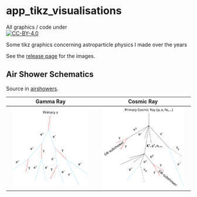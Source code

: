 # app_tikz_visualisations

All graphics / code under  
[![CC-BY-4.0](https://mirrors.creativecommons.org/presskit/buttons/88x31/svg/by.svg)](https://creativecommons.org/licenses/by/4.0/deed)

Some tikz graphics concerning astroparticle physics I made over the years

See the [release page](https://github.com/MaxNoe/app_tikz_visualisations/releases) for the images.


## Air Shower Schematics

Source in [airshowers](airshowers).

Gamma Ray | Cosmic Ray
:-------:|:-------:
<img alt="Gamma Ray" src="https://raw.githubusercontent.com/MaxNoe/app_tikz_visualisations/master/airshowers/build/gamma.svg" style="width: 90%;"/> | <img alt="Cosmic Ray" src="https://raw.githubusercontent.com/MaxNoe/app_tikz_visualisations/master/airshowers/build/cosmic_ray.svg" style="width: 90%;"/>


